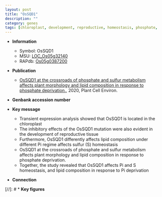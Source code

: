 ```yaml
---
layout: post
title: "OsSQD1"
description: ""
category: genes
tags: [chloroplast, development, reproductive, homeostasis, phosphate, Pi,  pi ]
---
```


* **Information**  
    + Symbol: OsSQD1  
    + MSU: [LOC_Os05g32140](http://rice.plantbiology.msu.edu/cgi-bin/ORF_infopage.cgi?orf=LOC_Os05g32140)  
    + RAPdb: [Os05g0387200](http://rapdb.dna.affrc.go.jp/viewer/gbrowse_details/irgsp1?name=Os05g0387200)  

* **Publication**  
    + [OsSQD1 at the crossroads of phosphate and sulfur metabolism affects plant morphology and lipid composition in response to phosphate deprivation.](http://www.ncbi.nlm.nih.gov/pubmed?term=OsSQD1+at+the+crossroads+of+phosphate+and+sulfur+metabolism+affects+plant+morphology+and+lipid+composition+in+response+to+phosphate+deprivation.%5BTitle%5D), 2020, Plant Cell Environ.

* **Genbank accession number**  

* **Key message**  
    + Transient expression analysis showed that OsSQD1 is located in the chloroplast
    + The inhibitory effects of the OsSQD1 mutation were also evident in the development of reproductive tissue
    + Furthermore, OsSQD1 differently affects lipid composition under different Pi regime affects sulfur (S) homeostasis
    + OsSQD1 at the crossroads of phosphate and sulfur metabolism affects plant morphology and lipid composition in response to phosphate deprivation.
    + Together, the study revealed that OsSQD1 affects Pi and S homeostasis, and lipid composition in response to Pi deprivation

* **Connection**  

[//]: # * **Key figures**  


